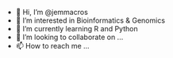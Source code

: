 - 👋 Hi, I’m @jemmacros
- 👀 I’m interested in Bioinformatics & Genomics
- 🌱 I’m currently learning R and Python 
- 💞️ I’m looking to collaborate on ...
- 📫 How to reach me ...

<!---
jemmacros/jemmacros is a ✨ special ✨ repository because its `README.md` (this file) appears on your GitHub profile.
You can click the Preview link to take a look at your changes.
--->

